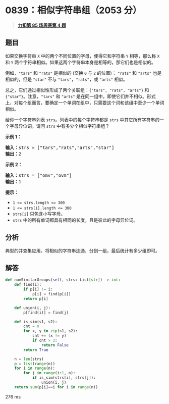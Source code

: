 # 0839：相似字符串组（2053 分）


> <u>**[力扣第 85 场周赛第 4 题](https://leetcode.cn/problems/similar-string-groups/)**</u>

## 题目

<p>如果交换字符串 <code>X</code> 中的两个不同位置的字母，使得它和字符串 <code>Y</code> 相等，那么称 <code>X</code> 和 <code>Y</code> 两个字符串相似。如果这两个字符串本身是相等的，那它们也是相似的。</p>

<p>例如，<code>"tars"</code> 和 <code>"rats"</code> 是相似的 (交换 <code>0</code> 与 <code>2</code> 的位置)； <code>"rats"</code> 和 <code>"arts"</code> 也是相似的，但是 <code>"star"</code> 不与 <code>"tars"</code>，<code>"rats"</code>，或 <code>"arts"</code> 相似。</p>

<p>总之，它们通过相似性形成了两个关联组：<code>{"tars", "rats", "arts"}</code> 和 <code>{"star"}</code>。注意，<code>"tars"</code> 和 <code>"arts"</code> 是在同一组中，即使它们并不相似。形式上，对每个组而言，要确定一个单词在组中，只需要这个词和该组中至少一个单词相似。</p>

<p>给你一个字符串列表 <code>strs</code>。列表中的每个字符串都是 <code>strs</code> 中其它所有字符串的一个字母异位词。请问 <code>strs</code> 中有多少个相似字符串组？</p>



<p><strong>示例 1：</strong></p>

<pre>
<strong>输入：</strong>strs = ["tars","rats","arts","star"]
<strong>输出：</strong>2
</pre>

<p><strong>示例 2：</strong></p>

<pre>
<strong>输入：</strong>strs = ["omv","ovm"]
<strong>输出：</strong>1
</pre>



<p><strong>提示：</strong></p>

<ul>
<li><code>1 &lt;= strs.length &lt;= 300</code></li>
<li><code>1 &lt;= strs[i].length &lt;= 300</code></li>
<li><code>strs[i]</code> 只包含小写字母。</li>
<li><code>strs</code> 中的所有单词都具有相同的长度，且是彼此的字母异位词。</li>
</ul>


## 分析

典型的并查集应用。将相似的字符串连通，分到一组，最后统计有多少组即可。

## 解答

```python
def numSimilarGroups(self, strs: List[str]) -> int:
    def find(i):
        if p[i] != i:
            p[i] = find(p[i])
        return p[i]

    def union(i, j):
        p[find(i)] = find(j)

    def is_sim(s1, s2):
        cnt = 0
        for x, y in zip(s1, s2):
            cnt += (x != y)
            if cnt > 2:
                return False
        return True

    n = len(strs)
    p = list(range(n))
    for i in range(n):
        for j in range(i+1, n):
            if is_sim(strs[i], strs[j]):
                union(i, j)
    return sum(p[i]==i for i in range(n))
```
276 ms

